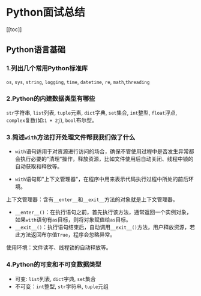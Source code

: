 # Python面试总结

[[toc]]

## Python语言基础

### 1.列出几个常用Python标准库

`os`, `sys`, `string`, `logging`, `time`, `datetime`, `re`, `math`,`threading`

### 2.Python的内建数据类型有哪些

`str`字符串, `list`列表, `tuple`元素, `dict`字典, `set`集合, `int`整型, `float`浮点, `complex`复数(如:`1 + 2j`), `bool`布尔型。

### 3.简述`with`方法打开处理文件帮我我们做了什么

- `with`语句适用于对资源进行访问的场合，确保不管使用过程中是否发生异常都会执行必要的"清理"操作，释放资源，比如文件使用后自动关闭、线程中锁的自动获取和释放等。

- `with`语句即"上下文管理器"，在程序中用来表示代码执行过程中所处的前后环境。

上下文管理器：含有`__enter__`和`__exit__`方法的对象就是上下文管理器。

- `__enter__()`：在执行语句之前，首先执行该方法，通常返回一个实例对象，如果`with`语句有`as`目标，则将对象赋值给`as`目标。
- `__exit__()`：执行语句结束后，自动调用`__exit__()`方法，用户释放资源，若此方法返回布尔值`True`，程序会忽略异常。

使用环境：文件读写、线程锁的自动释放等。

### 4.Python的可变和不可变数据类型

- 可变: `list`列表, `dict`字典, `set`集合
- 不可变：`int`整型, `str`字符串, `tuple`元组
